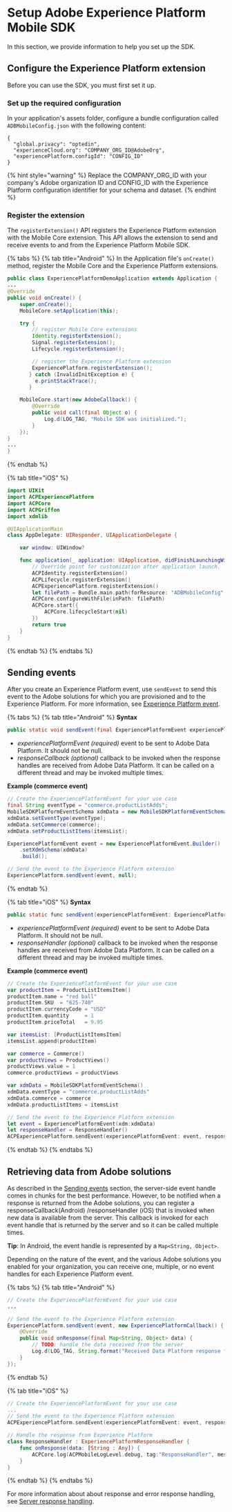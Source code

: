 # Setup Adobe Experience Platform Mobile SDK

In this section, we provide information to help you set up the SDK.

## Configure the Experience Platform extension

Before you can use the SDK, you must first set it up.

### Set up the required configuration

In your application's assets folder, configure a bundle configuration called `ADBMobileConfig.json` with the following content:

```text
{
  "global.privacy": "optedin",
  "experienceCloud.org": "COMPANY_ORG_ID@AdobeOrg",
  "experiencePlatform.configId": "CONFIG_ID"
}
```

{% hint style="warning" %}
Replace the COMPANY\_ORG\_ID with your company's Adobe organization ID and CONFIG\_ID with the Experience Platform configuration identifier for your schema and dataset.
{% endhint %}

### Register the extension

The `registerExtension()` API registers the Experience Platform extension with the Mobile Core extension. This API allows the extension to send and receive events to and from the Experience Platform Mobile SDK.

{% tabs %}
{% tab title="Android" %}
In the Application file's `onCreate()` method, register the Mobile Core and the Experience Platform extensions.

```java
public class ExperiencePlatformDemoApplication extends Application {
...
@Override
public void onCreate() {
    super.onCreate();
    MobileCore.setApplication(this);

    try {
        // register Mobile Core extensions
        Identity.registerExtension();
        Signal.registerExtension();
        Lifecycle.registerExtension();

        // register the Experience Platform extension
        ExperiencePlatform.registerExtension();
       } catch (InvalidInitException e) {
         e.printStackTrace();
       }

    MobileCore.start(new AdobeCallback() {
        @Override
        public void call(final Object o) {
            Log.d(LOG_TAG, "Mobile SDK was initialized.");
        }
    });
}
...
}
```
{% endtab %}

{% tab title="iOS" %}
```swift
import UIKit
import ACPExperiencePlatform
import ACPCore
import ACPGriffon
import xdmlib

@UIApplicationMain
class AppDelegate: UIResponder, UIApplicationDelegate {

    var window: UIWindow?

    func application(_ application: UIApplication, didFinishLaunchingWithOptions launchOptions: [UIApplication.LaunchOptionsKey: Any]?) -> Bool {
        // Override point for customization after application launch.
        ACPIdentity.registerExtension()
        ACPLifecycle.registerExtension()
        ACPExperiencePlatform.registerExtension()
        let filePath = Bundle.main.path(forResource: "ADBMobileConfig", ofType: "json")
        ACPCore.configureWithFile(inPath: filePath)
        ACPCore.start({
            ACPCore.lifecycleStart(nil)
        })
        return true
    }
}
```
{% endtab %}
{% endtabs %}

## Sending events

After you create an Experience Platform event, use `sendEvent` to send this event to the Adobe solutions for which you are provisioned and to the Experience Platform. For more information, see [Experience Platform event](experience-platform-events.md).

{% tabs %}
{% tab title="Android" %}
**Syntax**

```java
public static void sendEvent(final ExperiencePlatformEvent experiencePlatformEvent, final ExperiencePlatformCallback responseCallback)
```

* _experiencePlatformEvent \(required\)_ event to be sent to Adobe Data Platform. It should not be null.
* _responseCallback \(optional\)_ callback to be invoked when the response handles are received from Adobe Data Platform. It can be called on a different thread and may be invoked multiple times.

**Example \(commerce event\)**

```java
// Create the ExperiencePlatformEvent for your use case
final String eventType = "commerce.productListAdds";
MobileSDKPlatformEventSchema xdmData = new MobileSDKPlatformEventSchema();
xdmData.setEventType(eventType);
xdmData.setCommerce(commerce);
xdmData.setProductListItems(itemsList);

ExperiencePlatformEvent event = new ExperiencePlatformEvent.Builder()
    .setXdmSchema(xdmData)
    .build();

// Send the event to the Experience Platform extension
ExperiencePlatform.sendEvent(event, null);
```
{% endtab %}

{% tab title="iOS" %}
**Syntax**

```java
public static func sendEvent(experiencePlatformEvent: ExperiencePlatformEvent, responseHandler: ExperiencePlatformResponseHandler? = nil)
```

* _experiencePlatformEvent \(required\)_ event to be sent to Adobe Data Platform. It should not be null.
* _responseHandler \(optional\)_ callback to be invoked when the response handles are received from Adobe Data Platform. It can be called on a different thread and may be invoked multiple times.

**Example \(commerce event\)**

```swift
// Create the ExperiencePlatformEvent for your use case
var productItem = ProductListItemsItem()
productItem.name = "red ball"
productItem.SKU  = "625-740"
productItem.currencyCode = "USD"
productItem.quantity     = 1
productItem.priceTotal   = 9.95

var itemsList: [ProductListItemsItem]
itemsList.append(productItem)  

var commerce = Commerce()
var productViews = ProductViews()
productViews.value = 1
commerce.productViews = productViews

var xdmData = MobileSDKPlatformEventSchema()
xdmData.eventType = "commerce.productListAdds"
xdmData.commerce = commerce
xdmData.productListItems = itemsList 

// Send the event to the Experience Platform extension
let event = ExperiencePlatformEvent(xdm:xdmData)
let responseHandler = ResponseHandler()
ACPExperiencePlatform.sendEvent(experiencePlatformEvent: event, responseHandler: responseHandler)
```
{% endtab %}
{% endtabs %}

## Retrieving data from Adobe solutions

As described in the [Sending events](set-up-the-sdk.md#sending-events) section, the server-side event handle comes in chunks for the best performance. However, to be notified when a response is returned from the Adobe solutions, you can register a responseCallback\(Android\) /responseHandler \(iOS\) that is invoked when new data is available from the server. This callback is invoked for each event handle that is returned by the server and so it can be called multiple times.

**Tip**: In Android, the event handle is represented by a `Map<String, Object>`.

Depending on the nature of the event, and the various Adobe solutions you enabled for your organization, you can receive one, multiple, or no event handles for each Experience Platform event.

{% tabs %}
{% tab title="Android" %}
```java
// Create the ExperiencePlatformEvent for your use case
...

// Send the event to the Experience Platform extension
ExperiencePlatform.sendEvent(event, new ExperiencePlatformCallback() {
    @Override
    public void onResponse(final Map<String, Object> data) {
        // TODO: handle the data received from the server
        Log.d(LOG_TAG, String.format("Received Data Platform response for event '%s': %s", eventType, data));
    }
});
```
{% endtab %}

{% tab title="iOS" %}
```swift
// Create the ExperiencePlatformEvent for your use case
...
// Send the event to the Experience Platform extension
ACPExperiencePlatform.sendEvent(experiencePlatformEvent: event, responseHandler: ResponseHandler())

// Handle the response from Experience Platform
class ResponseHandler : ExperiencePlatformResponseHandler {
    func onResponse(data: [String : Any]) {
        ACPCore.log(ACPMobileLogLevel.debug, tag:"ResponseHandler", message:"Platform response has been received...")
    }
}
```
{% endtab %}
{% endtabs %}

For more information about about response and error response handling, see [Server response handling](response-handling.md).

